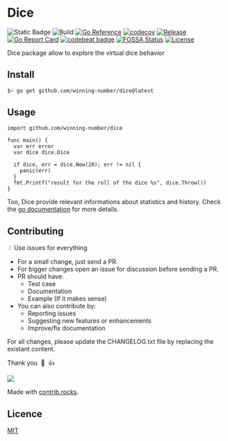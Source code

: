 # Dice

![Static Badge](https://img.shields.io/badge/project%20use%20codesystem-green?link=https%3A%2F%2Fgithub.com%2Fgofast-pkg%2Fcodesystem)
![Build](https://github.com/winning-number/dice/actions/workflows/ci.yml/badge.svg)
[![Go Reference](https://pkg.go.dev/badge/github.com/winning-number/dice.svg)](https://pkg.go.dev/github.com/winning-number/dice)
[![codecov](https://codecov.io/gh/winning-number/dice/branch/main/graph/badge.svg?token=7TCE3QB21E)](https://codecov.io/gh/winning-number/dice)
[![Release](https://img.shields.io/github/release/winning-number/dice?style=flat-square)](https://github.com/winning-number/dice/releases)
[![Go Report Card](https://goreportcard.com/badge/github.com/winning-number/dice)](https://goreportcard.com/report/github.com/winning-number/dice)
[![codebeat badge](https://codebeat.co/badges/6d11dead-fa65-4f84-b72d-e1218694a0ec)](https://codebeat.co/projects/github-com-winning-number-dice-main)
[![FOSSA Status](https://app.fossa.com/api/projects/git%2Bgithub.com%2Fwinning-number%2Fdice.svg?type=shield)](https://app.fossa.com/projects/git%2Bgithub.com%2Fwinning-number%2Fdice?ref=badge_shield)
[![License](http://img.shields.io/badge/license-mit-blue.svg?style=flat-square)](https://raw.githubusercontent.com/winning-number/dice/blob/main/LICENSE)

Dice package allow to explore the virtual dice behavior

## Install

``` bash
$> go get github.com/winning-number/dice@latest
```

## Usage

``` Golang
import github.com/winning-number/dice

func main() {
  var err error
  var dice dice.Dice

  if dice, err = dice.New(20); err != nil {
    panic(err)
  }
  fmt.Printf("result for the roll of the dice %s", dice.Throw())
}
```

Too, Dice provide relevant informations about statistics and history.
Check the [go documentation](https://pkg.go.dev/github.com/winning-number/dice) for more details.

## Contributing

&nbsp;:grey_exclamation:&nbsp; Use issues for everything

- For a small change, just send a PR.
- For bigger changes open an issue for discussion before sending a PR.
- PR should have:
  - Test case
  - Documentation
  - Example (If it makes sense)
- You can also contribute by:
  - Reporting issues
  - Suggesting new features or enhancements
  - Improve/fix documentation

For all changes, please update the CHANGELOG.txt file by replacing the existant content.

Thank you &nbsp;:pray:&nbsp;&nbsp;:+1:&nbsp;

<a href="https://github.com/winning-number/dice/graphs/contributors">
  <img src="https://contrib.rocks/image?repo=winning-number/dice" />
</a>

Made with [contrib.rocks](https://contrib.rocks).

## Licence

[MIT](https://github.com/winning-number/dice/blob/main/LICENSE)

